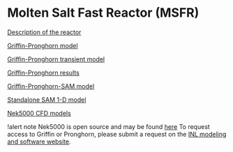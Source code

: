 # Molten Salt Fast Reactor (MSFR)

[Description of the reactor](msfr/reactor_description.md)

[Griffin-Pronghorn model](msfr/griffin_pgh_model.md)

[Griffin-Pronghorn transient model](msfr/griffin_pgh_transient_model.md)

[Griffin-Pronghorn results](msfr/griffin_pgh_results.md)

[Griffin-Pronghorn-SAM model](msfr/plant/index.md)

[Standalone SAM 1-D model](msfr/plant/SAM_model.md)

[Nek5000 CFD models](msfr/nek5000_cfd_model.md)

<!---[Nek5000 CFD results](msfr/nek5000_cfd_results.md)--->

!alert note
Nek5000 is open source and may be found [here](https://github.com/Nek5000)
To request access to Griffin or Pronghorn, please submit a request on the
[INL modeling and software website](https://modsimcode.inl.gov/SitePages/Home.aspx).
